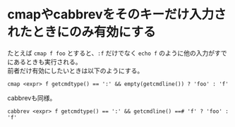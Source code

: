 # cmapやcabbrevをそのキーだけ入力されたときにのみ有効にする

たとえば `cmap f foo` とすると、`:f` だけでなく `echo f` のように他の入力がすでにあるときも実行される。  
前者だけ有効にしたいときは以下のようにする。

`cmap <expr> f getcmdtype() == ':' && empty(getcmdline()) ? 'foo' : 'f'`

cabbrevも同様。

`cabbrev <expr> f getcmdtype() == ':' && getcmdline() ==# 'f' ? 'foo' : 'f'`

